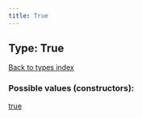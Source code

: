 ```yaml
---
title: True
---
```

## Type: True  
[Back to types index](index.md)



### Possible values (constructors):

[true](../constructors/true.md)  

